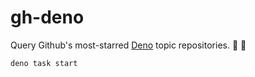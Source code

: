 # gh-deno

Query Github's most-starred [Deno](https://github.com/topics/deno) topic
repositories. :sauropod: :octopus:

```sh
deno task start
```
